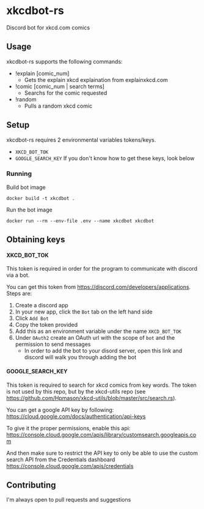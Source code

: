 # xkcdbot-rs
Discord bot for xkcd.com comics
## Usage
xkcdbot-rs supports the following commands:
- !explain [comic_num]
  - Gets the explain xkcd explaination from explainxkcd.com
- !comic [comic_num | search terms]
  - Searchs for the comic requested
- !random
  - Pulls a random xkcd comic
## Setup
xkcdbot-rs requires 2 environmental variables tokens/keys.
- `XKCD_BOT_TOK`
- `GOOGLE_SEARCH_KEY`
If you don't know how to get these keys, look below
### Running
Build bot image
```
docker build -t xkcdbot .
```
Run the bot image
```
docker run --rm --env-file .env --name xkcdbot xkcdbot
```

## Obtaining keys

#### XKCD_BOT_TOK
This token is required in order for the program to communicate with discord via a bot.

You can get this token from https://discord.com/developers/applications.
Steps are:
1. Create a discord app
2. In your new app, click the `Bot` tab on the left hand side
3. Click `Add Bot`
4. Copy the token provided
5. Add this as an environment variable under the name `XKCD_BOT_TOK`
6. Under `OAuth2` create an OAuth url with the scope of `bot` and the permission to send messages
    - In order to add the bot to your disord server, open this link and discord will walk you through adding the bot

#### GOOGLE_SEARCH_KEY
This token is required to search for xkcd comics from key words. The token is not used by this repo, but by the xkcd-utils repo (see https://github.com/Hpmason/xkcd-utils/blob/master/src/search.rs).

You can get a google API key by following: https://cloud.google.com/docs/authentication/api-keys

To give it the proper permissions, enable this api: https://console.cloud.google.com/apis/library/customsearch.googleapis.com

And then make sure to restrict the API key to only be able to use the custom search API from the Credentials dashboard https://console.cloud.google.com/apis/credentials

## Contributing
I'm always open to pull requests and suggestions
